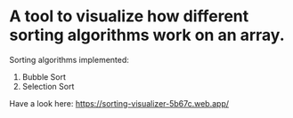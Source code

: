 # A tool to visualize how different sorting algorithms work on an array.

Sorting algorithms implemented:
1) Bubble Sort
2) Selection Sort

Have a look here: https://sorting-visualizer-5b67c.web.app/
